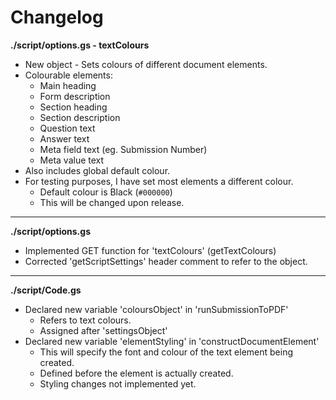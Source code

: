 # Changelog

**./script/options.gs - textColours**
* New object - Sets colours of different document elements.
* Colourable elements:
	* Main heading
	* Form description
	* Section heading
	* Section description
	* Question text
	* Answer text
	* Meta field text (eg. Submission Number)
	* Meta value text
* Also includes global default colour.
* For testing purposes, I have set most elements a different colour.
	* Default colour is Black (`#000000`)
	* This will be changed upon release.

---

**./script/options.gs**
* Implemented GET function for 'textColours' (getTextColours)
* Corrected 'getScriptSettings' header comment to refer to the object.

---

**./script/Code.gs**
* Declared new variable 'coloursObject' in 'runSubmissionToPDF'
	* Refers to text colours.
	* Assigned after 'settingsObject'
* Declared new variable 'elementStyling' in 'constructDocumentElement'
	* This will specify the font and colour of the text element being created.
	* Defined before the element is actually created.
	* Styling changes not implemented yet.
